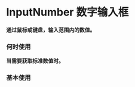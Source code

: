 # InputNumber 数字输入框

**通过鼠标或键盘，输入范围内的数值。**

### 何时使用

**当需要获取标准数值时。**

### 基本使用

<code src="./../demo/InputNumber/normal-usage.demo.tsx" />
